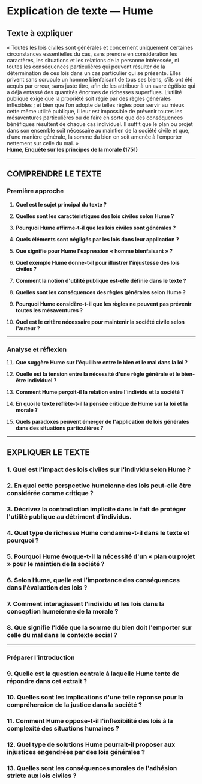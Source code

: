# Explication de texte — Hume

## Texte à expliquer
« Toutes les lois civiles sont générales et concernent uniquement certaines circonstances essentielles du cas, sans prendre en considération les caractères, les situations et les relations de la personne intéressée, ni toutes les conséquences particulières qui peuvent résulter de la détermination de ces lois dans un cas particulier qui se présente. Elles privent sans scrupule un homme bienfaisant de tous ses biens, s’ils ont été acquis par erreur, sans juste titre, afin de les attribuer à un avare égöiste qui a déjà entassé des quantités énormes de richesses superflues. L’utilité publique exige que la propriété soit régie par des règles générales inflexibles ; et bien que l’on adopte de telles règles pour servir au mieux cette même utilité publique, il leur est impossible de prévenir toutes les mésaventures particulières ou de faire en sorte que des conséquences bénéfiques résultent de chaque cas individuel. Il suffit que le plan ou projet dans son ensemble soit nécessaire au maintien de la société civile et que, d’une manière générale, la somme du bien en soit amenée à l’emporter nettement sur celle du mal. »  
**Hume, Enquête sur les principes de la morale (1751)**

---

## COMPRENDRE LE TEXTE

### Première approche

1. **Quel est le sujet principal du texte ?**

2. **Quelles sont les caractéristiques des lois civiles selon Hume ?**

3. **Pourquoi Hume affirme-t-il que les lois civiles sont générales ?**

4. **Quels éléments sont négligés par les lois dans leur application ?**

5. **Que signifie pour Hume l'expression « homme bienfaisant » ?**

6. **Quel exemple Hume donne-t-il pour illustrer l'injustesse des lois civiles ?**

7. **Comment la notion d'utilité publique est-elle définie dans le texte ?**

8. **Quelles sont les conséquences des règles générales selon Hume ?**

9. **Pourquoi Hume considère-t-il que les règles ne peuvent pas prévenir toutes les mésaventures ?**

10. **Quel est le critère nécessaire pour maintenir la société civile selon l'auteur ?**

---

### Analyse et réflexion

11. **Que suggère Hume sur l'équilibre entre le bien et le mal dans la loi ?**

12. **Quelle est la tension entre la nécessité d'une règle générale et le bien-être individuel ?**

13. **Comment Hume perçoit-il la relation entre l'individu et la société ?**

14. **En quoi le texte reflète-t-il la pensée critique de Hume sur la loi et la morale ?**

15. **Quels paradoxes peuvent émerger de l'application de lois générales dans des situations particulières ?**

---

## EXPLIQUER LE TEXTE

### 1. Quel est l'impact des lois civiles sur l'individu selon Hume ?

### 2. En quoi cette perspective humeïenne des lois peut-elle être considérée comme critique ?

### 3. Décrivez la contradiction implicite dans le fait de protéger l'utilité publique au détriment d'individus.

### 4. Quel type de richesse Hume condamne-t-il dans le texte et pourquoi ?

### 5. Pourquoi Hume évoque-t-il la nécessité d'un « plan ou projet » pour le maintien de la société ?

### 6. Selon Hume, quelle est l’importance des conséquences dans l'évaluation des lois ?

### 7. Comment interagissent l'individu et les lois dans la conception humeïenne de la morale ?

### 8. Que signifie l'idée que la somme du bien doit l'emporter sur celle du mal dans le contexte social ?

---

### Préparer l'introduction

### 9. Quelle est la question centrale à laquelle Hume tente de répondre dans cet extrait ?

### 10. Quelles sont les implications d'une telle réponse pour la compréhension de la justice dans la société ?

### 11. Comment Hume oppose-t-il l'inflexibilité des lois à la complexité des situations humaines ?

### 12. Quel type de solutions Hume pourrait-il proposer aux injustices engendrées par des lois générales ?

### 13. Quelles sont les conséquences morales de l'adhésion stricte aux lois civiles ?
